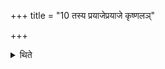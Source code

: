+++
title = "10 तस्य प्रयाजेप्रयाजे कृष्णलञ्"

+++

<details><summary>थिते</summary>

तस्य प्रयाजेप्रयाजे कृष्णलं जुहोति १०
</details>
